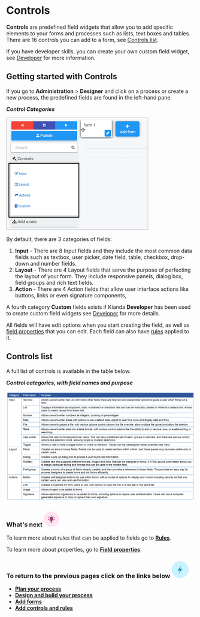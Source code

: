 # Controls

**Controls** are predefined field widgets that allow you to add specific elements to your forms and processes such as lists, text boxes and tables. There are 16 controls you can add to a form, see [Controls list](#controls-list).

If you have developer skills,  you can create your own custom field widget, see [Developer](getting-started/low_code.md#how-to-get-started-with-developer) for more information.



## Getting started with Controls ##

If you go to **Administration** > **Designer** and click on a process or create a new process, the predefined fields are found in the left-hand pane.

***Control Categories***

![Controls](images/controls.png)

By default, there are 3 categories of fields:

1. **Input** - There are 8 Input fields and they include the most common data fields such as textbox, user picker, date field, table, checkbox, drop-down and number fields.
2. **Layout** - There are 4 Layout fields that serve the purpose of perfecting the layout of your form. They include responsive panels, dialog box, field groups and rich text fields.
3. **Action** - There are 4 Action fields that allow user interface actions like buttons, links or even signature components,

A fourth category **Custom** fields exists if Kianda **Developer** has been used to create custom field widgets  see [Developer](getting-started/low_code.md#how-to-get-started-with-developer) for more details.

All fields will have edit options when you start creating the field, as well as [field properties](getting-started/properties.md#field-properties) that you can edit. Each field can also have [rules](getting-started/rules.md) applied to it. 



## Controls list ##

A full list of controls is available in the table below.

***Control categories, with field names and purpose***

![Form controls](images/controlstableps.png)



### What's next  ![Idea icon](images/18.png) ###

To learn more about rules that can be applied to fields go to [**Rules**](getting-started/rules.md). 

To learn more about properties, go to [**Field properties**](getting-started/properties.md#field-properties).




### **To return to the previous pages click on the links below**  ![Idea icon](images/10.png) 

- [**Plan your process**](getting-started/plan_process.md) 
- [**Design and build your process**](getting-started/design_process.md) 
- [**Add forms**](getting-started/create_form.md)
- **[Add controls and rules](getting-started/add_form_elements.md)**
